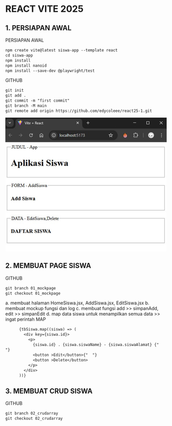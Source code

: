 # REACT VITE 2025

## 1. PERSIAPAN AWAL

PERSIAPAN AWAL

```
npm create vite@latest siswa-app --template react
cd siswa-app
npm install
npm install nanoid
npm install --save-dev @playwright/test

```

GITHUB

```
git init
git add .
git commit -m "first commit"
git branch -M main
git remote add origin https://github.com/edycoleee/react25-1.git

```

![Alt text](picture/main.jpg)

## 2. MEMBUAT PAGE SISWA

GITHUB

```
git branch 01_mockpage
git checkout 01_mockpage
```

a. membuat halaman HomeSiswa.jsx, AddSiswa.jsx, EditSiswa.jsx
b. membuat mockup fungsi dan log
c. membuat fungsi add >> simpanAdd, edit >> simpanEdit
d. map data siswa untuk menampilkan semua data >> ingat perintah MAP

```
      {tbSiswa.map((siswa) => (
        <div key={siswa.id}>
          <p>
            {siswa.id} . {siswa.siswaName} - {siswa.siswaAlamat} {"  "}
            <button >Edit</button>{"  "}
            <button >Delete</button>
          </p>
        </div>
      ))}
```

## 3. MEMBUAT CRUD SISWA

GITHUB

```
git branch 02_crudarray
git checkout 02_crudarray
```

